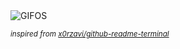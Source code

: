 <div align="justify">
<picture>
    <source media="(prefers-color-scheme: dark)" srcset="https://i.ibb.co/v4CGqLF4/output-gif.gif">
    <source media="(prefers-color-scheme: light)" srcset="https://i.ibb.co/v4CGqLF4/output-gif.gif">
    <img alt="GIFOS" src="https://i.ibb.co/v4CGqLF4/output-gif.gif">
</picture>

<sub><i>inspired from [x0rzavi/github-readme-terminal](https://github.com/x0rzavi/github-readme-terminal)</i></sub>

</div>

<!-- Image deletion URL: https://ibb.co/tpwtKYGp/00a1396f20499b2275ecf1844b5a920f -->